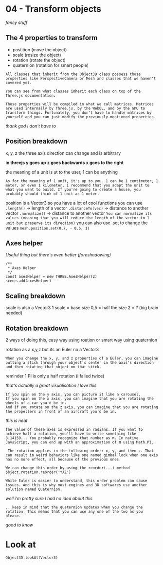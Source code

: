 # 04 - Transform objects

*fancy stuff*

## The 4 properties to transform

- postition (move the object)
- scale (resize the object)
- rotation (rotate the object)
- quaternion (rotation for smart people)

```
All classes that inherit from the Object3D class possess those properties like PerspectiveCamera or Mesh and classes that we haven't covered yet.

You can see from what classes inherit each class on top of the Three.js documentation.

Those properties will be compiled in what we call matrices. Matrices are used internally by Three.js, by the WebGL, and by the GPU to transform things. Fortunately, you don't have to handle matrices by yourself and you can just modify the previously-mentioned properties.
```

*thank god I don't have to*

## Position breakdown

x, y, z the three axis
direction can change and is arbitrary

**in threejs y goes up**
**z goes backwards**
**x goes to the right**

the meaning of a unit is ut to the user, 1 can be anything

```
As for the meaning of 1 unit, it's up to you. 1 can be 1 centimeter, 1 meter, or even 1 kilometer. I recommend that you adapt the unit to what you want to build. If you're going to create a house, you probably should think of 1 unit as 1 meter.
```

position is a Vector3 so you have a lot of cool functions you can use
`.length()` -> length of a vector
`.distanceTo(vec)` -> distance to another vector
`.normalize()` -> distance to another vector ```You can normalize its values (meaning that you will reduce the length of the vector to 1 unit but preserve its direction)```
you can also use .set to change the values 
`mesh.position.set(0.7, - 0.6, 1)`

## Axes helper

*Useful thing but there's even better (foreshadowing)*

```
/**
 * Axes Helper
 */
const axesHelper = new THREE.AxesHelper(2)
scene.add(axesHelper)
```

## Scaling breakdown

scale is also a Vector3
1 scale = base size
0,5 = half the size
2 = ? (big brain needed)

## Rotation breakdown

2 ways of doing this, easy way using roation or smart way using quaternion

rotation as a x,y,z but its an Euler no a Vector3
```
When you change the x, y, and z properties of a Euler, you can imagine putting a stick through your object's center in the axis's direction and then rotating that object on that stick.
```

reminder 1 PI is only a half rotation (i failed twice)

*that's actually a great visualisation I love this*

```
If you spin on the y axis, you can picture it like a carousel.
If you spin on the x axis, you can imagine that you are rotating the wheels of a car you'd be in.
And if you rotate on the z axis, you can imagine that you are rotating the propellers in front of an aircraft you'd be in.
```

*this is neat*

```
The value of these axes is expressed in radians. If you want to achieve half a rotation, you'll have to write something like 3.14159... You probably recognize that number as π. In native JavaScript, you can end up with an approximation of π using Math.PI.
```

```
 The rotation applies in the following order: x, y, and then z. That can result in weird behaviors like one named gimbal lock when one axis has no more effect, all because of the previous ones.

We can change this order by using the reorder(...) method object.rotation.reorder('YXZ')

While Euler is easier to understand, this order problem can cause issues. And this is why most engines and 3D softwares use another solution named Quaternion.
```

*well i'm pretty sure I had no idea about this*

```
...keep in mind that the quaternion updates when you change the rotation. This means that you can use any one of the two as you please.
```

*good to know*

# Look at

`Object3D.lookAt(Vector3)`

